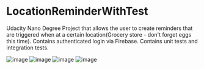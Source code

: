 # LocationReminderWithTest
Udacity Nano Degree Project that allows the user to create reminders that are triggered when at a certain location(Grocery store - don't forget eggs this time). 
Contains authenticated login via Firebase. 
Contains unit tests and integration tests.


![image](https://user-images.githubusercontent.com/46208209/158478254-df2c6548-6834-4426-beb7-ed131d5058c9.png)
![image](https://user-images.githubusercontent.com/46208209/158478606-be73cccf-c404-4459-aeb8-eec63a7812a9.png)
![image](https://user-images.githubusercontent.com/46208209/158478410-413ceb88-e7d1-411d-83d5-b0cf7b795385.png)
![image](https://user-images.githubusercontent.com/46208209/158478498-8eab438f-0046-4801-bc2c-f33a4f5c9f85.png)
